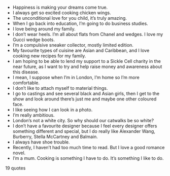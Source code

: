 - Happiness is making your dreams come true.
 - I always get so excited cooking chicken wings.
 - The unconditional love for you child, it’s truly amazing.
 - When I go back into education, I’m going to do business studies.
 - I love being around my family.
 - I don’t wear heels. I’m all about flats from Chanel and wedges. I love my Gucci wedge boots.
 - I’m a compulsive sneaker collector, mostly limited edition.
 - My favourite types of cuisine are Asian and Caribbean, and I love cooking new recipes for my family.
 - I am hoping to be able to lend my support to a Sickle Cell charity in the near future, as I want to try and help raise money and awareness about this disease.
 - I mean, I suppose when I’m in London, I’m home so I’m more comfortable.
 - I don’t like to attach myself to material things.
 - I go to castings and see several black and Asian girls, then I get to the show and look around there’s just me and maybe one other coloured face.
 - I like seeing how I can look in a photo.
 - I’m really ambitious.
 - London’s not a white city. So why should our catwalks be so white?
 - I don’t have a favourite designer because I feel every designer offers something different and special, but I do really like Alexander Wang, Burberry, Stella McCartney and Balmain.
 - I always have shoe trouble.
 - Recently, I haven’t had too much time to read. But I love a good romance novel.
 - I’m a mum. Cooking is something I have to do. It’s something I like to do.

19 quotes